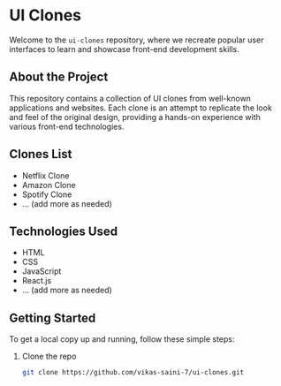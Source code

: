 # UI Clones

Welcome to the `ui-clones` repository, where we recreate popular user interfaces to learn and showcase front-end development skills.

## About the Project

This repository contains a collection of UI clones from well-known applications and websites. Each clone is an attempt to replicate the look and feel of the original design, providing a hands-on experience with various front-end technologies.

## Clones List

- Netflix Clone
- Amazon Clone
- Spotify Clone
- ... (add more as needed)

## Technologies Used

- HTML
- CSS
- JavaScript
- React.js
- ... (add more as needed)

## Getting Started

To get a local copy up and running, follow these simple steps:

1. Clone the repo
   ```sh
   git clone https://github.com/vikas-saini-7/ui-clones.git
